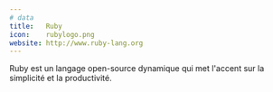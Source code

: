 ```yaml
---
# data
title:   Ruby
icon:    rubylogo.png
website: http://www.ruby-lang.org
---
```

Ruby est un langage open-source dynamique qui met l'accent sur la simplicité et la productivité.
